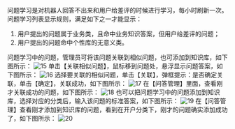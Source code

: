 问题学习是对机器人回答不出来和用户给差评的时候进行学习，每小时刷新一次。
问题学习列表显示规则，满足如下之一才能显示：
1.  用户提出的问题属于业务类，且命中业务知识答案，但用户给差评的问题；
2.  用户提出的问题命中个性库的无意义类。

问题学习中的问题，管理员可将该问题关联到相似问题，也可添加到知识库，如下图所示：
![15](//mc.qcloudimg.com/static/img/a9662983275b9f3b1e01021cf58ef6e5/image.png)
单击【关联相似问题】，鼠标移到问题处，悬浮显示问题答案，如下图所示：
![16](//mc.qcloudimg.com/static/img/2b5b8c4713825be323a67a1953cc2773/image.png)
选择要关联的相似问题，单击【关联】，弹框提示：是否确定关联，单击【确定】，关联成功，如下图所示：
![17](//mc.qcloudimg.com/static/img/2f708407cdf5d028d52ea699a939961b/image.png)
在【问答管理】里面，查看刚才关联成功的问题，如下图所示：
![18](//mc.qcloudimg.com/static/img/e6b8e8a7aa7e5cdba22e0d5aa1722486/image.png)
也可以把问题学习中的问题添加到知识库，选择对应的分类后，输入该问题的标准答案，如下图所示：
![19](//mc.qcloudimg.com/static/img/28b51eb0be9fefd7952550f8b83271c1/image.png)
在【问答管理】查看刚才添加到知识库的问题，看到在开户分类下，刚才的问题确实添加成功了，如下图所示：
![20](//mc.qcloudimg.com/static/img/a6a4d307f817025a05458e346a45b587/image.png)